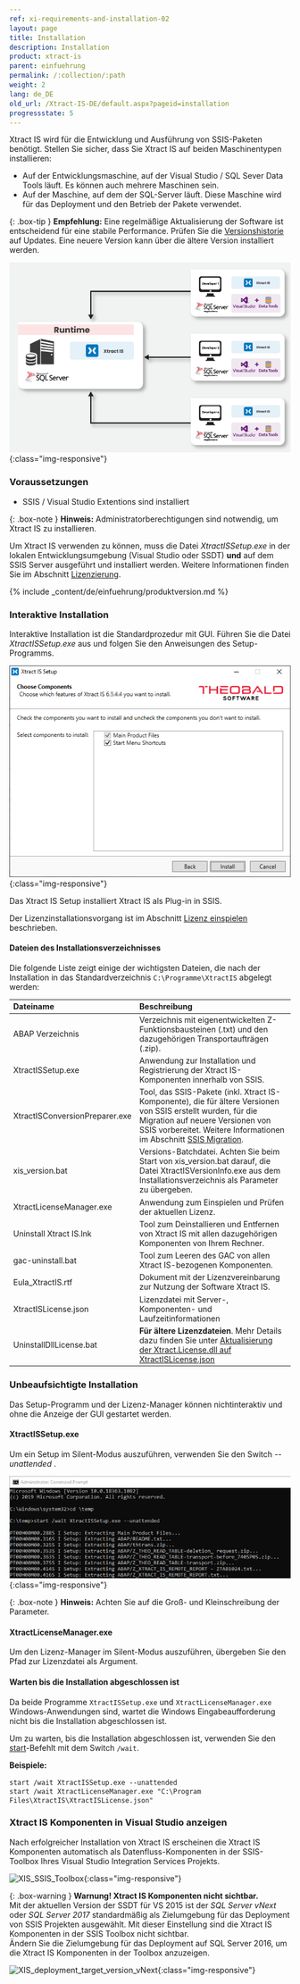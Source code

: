 ```yaml
---
ref: xi-requirements-and-installation-02
layout: page
title: Installation
description: Installation
product: xtract-is
parent: einfuehrung
permalink: /:collection/:path
weight: 2
lang: de_DE
old_url: /Xtract-IS-DE/default.aspx?pageid=installation
progressstate: 5
---
```


Xtract IS wird für die Entwicklung und Ausführung von SSIS-Paketen benötigt. 
Stellen Sie sicher, dass Sie Xtract IS auf beiden Maschinentypen installieren:
- Auf der Entwicklungsmaschine, auf der Visual Studio / SQL Sever Data Tools läuft. Es können auch mehrere Maschinen sein.
- Auf der Maschine, auf dem der SQL-Server läuft. Diese Maschine wird für das Deployment und den Betrieb der Pakete verwendet.

{: .box-tip }
**Empfehlung:** Eine regelmäßige Aktualisierung der Software ist entscheidend für eine stabile Performance. 
Prüfen Sie die [Versionshistorie](https://kb.theobald-software.com/version-history/xtract-is-version-history) auf Updates. 
Eine neuere Version kann über die ältere Version installiert werden. 

![xis_client_server_generell](/img/content/xis/client_server_architektur_xis_generell.png){:class="img-responsive"}


### Voraussetzungen

- SSIS / Visual Studio Extentions sind installiert

{: .box-note }
**Hinweis:** Administratorberechtigungen sind notwendig, um Xtract IS zu installieren.

Um Xtract IS verwenden zu können, muss die Datei  *XtractISSetup.exe* in der lokalen Entwicklungsumgebung (Visual Studio oder SSDT)
**und** auf dem  SSIS Server ausgeführt und installiert werden. Weitere Informationen finden Sie im Abschnitt [Lizenzierung](./lizenz-einspielen).

{% include _content/de/einfuehrung/produktversion.md %}	

### Interaktive Installation

Interaktive Installation ist die Standardprozedur mit GUI. Führen Sie die Datei *XtractISSetup.exe* aus und folgen Sie den Anweisungen des Setup-Programms. 

![XIS_Setup](/img/content/xis/xis_setup-exe.png){:class="img-responsive"}

Das Xtract IS Setup installiert Xtract IS als Plug-in in SSIS.

Der Lizenzinstallationsvorgang ist im Abschnitt [Lizenz einspielen](./lizenz-einspielen#installation-der-xtract-is-lizenz---xtractislicensejson) beschrieben.

#### Dateien des Installationsverzeichnisses

Die folgende Liste zeigt einige der wichtigsten Dateien, die nach der Installation in das Standardverzeichnis ``C:\Programme\XtractIS`` abgelegt werden:

|Dateiname | Beschreibung |
|:----|:---|
| ABAP Verzeichnis | Verzeichnis mit eigenentwickelten Z-Funktionsbausteinen (.txt) und den dazugehörigen Transportaufträgen (.zip).|
| XtractISSetup.exe | Anwendung zur Installation und Registrierung der Xtract IS-Komponenten innerhalb von SSIS.|
| XtractISConversionPreparer.exe | Tool, das SSIS-Pakete (inkl. Xtract IS-Komponente), die für ältere Versionen von SSIS erstellt wurden, für die Migration auf neuere Versionen von SSIS vorbereitet. Weitere Informationen im Abschnitt [SSIS Migration](./ssis-migration).|
|xis_version.bat | Versions-Batchdatei. Achten Sie beim Start von xis_version.bat darauf, die Datei XtractISVersionInfo.exe aus dem Installationsverzeichnis als Parameter zu übergeben.|
| XtractLicenseManager.exe | Anwendung zum Einspielen und Prüfen der aktuellen Lizenz. |
|Uninstall Xtract IS.lnk| Tool zum Deinstallieren und Entfernen von Xtract IS mit allen dazugehörigen Komponenten von Ihrem Rechner. |
| gac-uninstall.bat | Tool zum Leeren des GAC von allen Xtract IS-bezogenen Komponenten.|
| Eula_XtractIS.rtf | Dokument mit der Lizenzvereinbarung zur Nutzung der Software Xtract IS.|
|XtractISLicense.json| Lizenzdatei mit Server-, Komponenten-  und Laufzeitinformationen|
| UninstallDllLicense.bat| **Für ältere Lizenzdateien**. Mehr Details dazu finden Sie unter [Aktualisierung der Xtract.License.dll auf XtractISLicense.json](./lizenz-einspielen#aktualisierung-der-xtractlicensedll-auf-xtractislicensejson)|



### Unbeaufsichtigte Installation 

Das Setup-Programm und der Lizenz-Manager können nichtinteraktiv und ohne die Anzeige der GUI gestartet werden. 

#### XtractISSetup.exe
Um ein Setup im Silent-Modus auszuführen, verwenden Sie den Switch *--unattended* . <br>

![XIS_Setup-unattended](/img/content/xis/cmd-unattended-switch.png){:class="img-responsive"}

{: .box-note }
**Hinweis:** Achten Sie auf die Groß- und Kleinschreibung der Parameter. 

#### XtractLicenseManager.exe
Um den Lizenz-Manager im Silent-Modus auszuführen, übergeben Sie den Pfad zur Lizenzdatei als Argument.

#### Warten bis die Installation abgeschlossen ist
Da beide Programme `XtractISSetup.exe` und `XtractLicenseManager.exe` Windows-Anwendungen sind, wartet die Windows Eingabeaufforderung nicht bis die Installation abgeschlossen ist. 

Um zu warten, bis die Installation abgeschlossen ist, verwenden Sie den [start](https://docs.microsoft.com/en-us/windows-server/administration/windows-commands/start)-Befehlt mit dem Switch `/wait`.

**Beispiele:**
```
start /wait XtractISSetup.exe --unattended
start /wait XtractLicenseManager.exe "C:\Program Files\XtractIS\XtractISLicense.json"
```

### Xtract IS Komponenten in Visual Studio anzeigen
Nach erfolgreicher Installation von Xtract IS erscheinen die Xtract IS Komponenten automatisch als Datenfluss-Komponenten in der SSIS-Toolbox Ihres Visual Studio Integration Services Projekts.

![XIS_SSIS_Toolbox](/img/content/XIS_SSIS_Toolbox.png){:class="img-responsive"}

{: .box-warning }
**Warnung! Xtract IS Komponenten nicht sichtbar.**<br> Mit der aktuellen Version der SSDT für VS 2015 ist der *SQL Server vNext* oder *SQL Server 2017* standardmäßig als Zielumgebung für das Deployment von SSIS Projekten ausgewählt. Mit dieser Einstellung sind die Xtract IS Komponenten in der SSIS Toolbox nicht sichtbar. <br> Ändern Sie die Zielumgebung für das Deployment auf SQL Server 2016, um die Xtract IS Komponenten in der Toolbox anzuzeigen.

![XIS_deployment_target_version_vNext](/img/content/VS_Deployment_Target.png){:class="img-responsive"}




